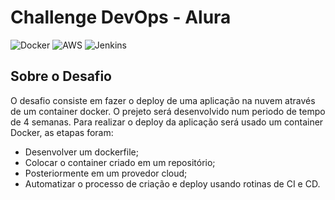 # Challenge DevOps - Alura

![Docker](https://img.shields.io/badge/docker-%230db7ed.svg?style=for-the-badge&logo=docker&logoColor=white)
![AWS](https://img.shields.io/badge/AWS-%23FF9900.svg?style=for-the-badge&logo=amazon-aws&logoColor=white)
![Jenkins](https://img.shields.io/badge/jenkins-%232C5263.svg?style=for-the-badge&logo=jenkins&logoColor=white)

## Sobre o Desafio

O desafio consiste em fazer o deploy de uma aplicação na nuvem através de um container docker. O prejeto será desenvolvido num periodo de tempo de 4 semanas.
Para realizar o deploy da aplicação será usado um container Docker, as etapas foram:
- Desenvolver um dockerfile;
- Colocar o container criado em um repositório;
- Posteriormente em um provedor cloud;
- Automatizar o processo de criação e deploy usando rotinas de CI e CD.



